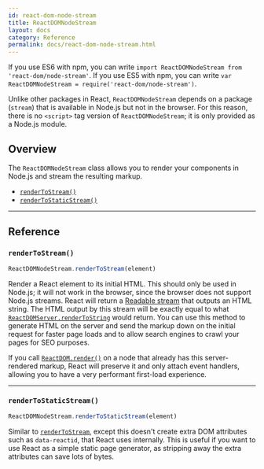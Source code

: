 ```yaml
---
id: react-dom-node-stream
title: ReactDOMNodeStream
layout: docs
category: Reference
permalink: docs/react-dom-node-stream.html
---
```


If you use ES6 with npm, you can write `import ReactDOMNodeStream from 'react-dom/node-stream'`. If you use ES5 with npm, you can write `var ReactDOMNodeStream = require('react-dom/node-stream')`.

Unlike other packages in React, `ReactDOMNodeStream` depends on a package (`stream`) that is available in Node.js but not in the browser. For this reason, there is no `<script>` tag version of `ReactDOMNodeStream`; it is only provided as a Node.js module.

## Overview

The `ReactDOMNodeStream` class allows you to render your components in Node.js and stream the resulting markup.

 - [`renderToStream()`](#rendertostream)
 - [`renderToStaticStream()`](#rendertostaticstream)

* * *

## Reference

### `renderToStream()`

```javascript
ReactDOMNodeStream.renderToStream(element)
```

Render a React element to its initial HTML. This should only be used in Node.js; it will not work in the browser, since the browser does not support Node.js streams. React will return a [Readable stream](https://nodejs.org/api/stream.html#stream_readable_streams) that outputs an HTML string. The HTML output by this stream will be exactly equal to what [`ReactDOMServer.renderToString`](https://facebook.github.io/react/docs/react-dom-server.html#rendertostring) would return. You can use this method to generate HTML on the server and send the markup down on the initial request for faster page loads and to allow search engines to crawl your pages for SEO purposes.

If you call [`ReactDOM.render()`](/react/docs/react-dom.html#render) on a node that already has this server-rendered markup, React will preserve it and only attach event handlers, allowing you to have a very performant first-load experience.

* * *

### `renderToStaticStream()`

```javascript
ReactDOMNodeStream.renderToStaticStream(element)
```

Similar to [`renderToStream`](#rendertostream), except this doesn't create extra DOM attributes such as `data-reactid`, that React uses internally. This is useful if you want to use React as a simple static page generator, as stripping away the extra attributes can save lots of bytes.
